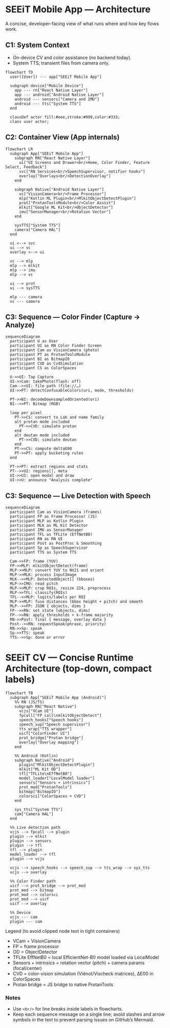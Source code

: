 # SEEiT Mobile App — Architecture

A concise, developer-facing view of what runs where and how key flows work.

## C1: System Context

- On-device CV and color assistance (no backend today).
- System TTS; transient files from camera only.

```mermaid
flowchart TD
  user([User]) --- app["SEEiT Mobile App"]

  subgraph device["Mobile Device"]
    app --- rn["React Native Layer"]
    app --- android["Android Native Layer"]
    android --- sensors["Camera and IMU"]
    android --- tts["System TTS"]
  end

  classDef actor fill:#eee,stroke:#999,color:#333;
  class user actor;
```

## C2: Container View (App internals)

```mermaid
flowchart LR
  subgraph App["SEEiT Mobile App"]
    subgraph RN["React Native Layer"]
      ui["UI Screens and Drawer<br/>Home, Color Finder, Feature Select, Feedback"]
      svc["RN Services<br/>SpeechSupervisor, notifier hooks"]
      overlay["Overlays<br/>DetectionOverlay"]
    end

    subgraph Native["Android Native Layer"]
      vc["VisionCamera<br/>Frame Processor"]
      mlp["Kotlin ML Plugin<br/>MlkitObjectDetectPlugin"]
      prot["ProtanToolsModule<br/>Color Assist"]
      mlkit["Google ML Kit<br/>ObjectDetector"]
      imu["SensorManager<br/>Rotation Vector"]
    end

    sysTTS["System TTS"]
    camera["Camera HAL"]
  end

  ui <--> svc
  ui --> vc
  overlay <--> ui

  vc --> mlp
  mlp --> mlkit
  mlp --> imu
  mlp --> vc

  ui --> prot
  ui --> sysTTS

  mlp --- camera
  vc --- camera
```

## C3: Sequence — Color Finder (Capture → Analyze)

```mermaid
sequenceDiagram
  participant U as User
  participant UI as RN Color Finder Screen
  participant Cam as VisionCamera (photo)
  participant PT as ProtanToolsModule
  participant BI as BitmapIO
  participant CVD as CvdSimulation
  participant CS as ColorSpaces

  U->>UI: Tap Capture
  UI->>Cam: takePhoto(flash: off)
  Cam-->>UI: file path (file://…)
  UI->>PT: detectConfusableColors(uri, mode, thresholds)

  PT->>BI: decodeDownsampledOriented(uri)
  BI-->>PT: Bitmap (RGB)

  loop per pixel
    PT->>CS: convert to Lab and name family
    alt protan mode included
      PT->>CVD: simulate protan
    end
    alt deutan mode included
      PT->>CVD: simulate deutan
    end
    PT->>CS: compute deltaE00
    PT->>PT: apply bucketing rules
  end

  PT->>PT: extract regions and stats
  PT-->>UI: regions[], meta
  UI->>UI: open modal and draw
  UI->>U: announce "Analysis complete"
```

## C3: Sequence — Live Detection with Speech

```mermaid
sequenceDiagram
  participant Cam as VisionCamera (frames)
  participant FP as Frame Processor (JS)
  participant MLP as Kotlin Plugin
  participant MLK as ML Kit Detector
  participant IMU as SensorManager
  participant TFL as TFLite (EffNetB0)
  participant RN as RN UI
  participant Post as PostProc & Smoothing
  participant Sp as SpeechSupervisor
  participant TTS as System TTS

  Cam->>FP: frame (YUV)
  FP->>MLP: mlkitObjectDetect(frame)
  MLP->>MLP: convert YUV to NV21 and orient
  MLP->>MLK: process InputImage
  MLK-->>MLP: DetectedObject[] (bboxes)
  MLP->>IMU: read pitch
  MLP->>MLP: crop ROIs, resize 224, preprocess
  MLP->>TFL: classify(ROIs)
  TFL-->>MLP: logits/labels per ROI
  MLP->>MLP: fuse distances (bbox height + pitch) and smooth
  MLP-->>FP: JSON { objects, dims }
  FP-->>RN: set state (objects, dims)
  FP-->>RN: apply thresholds + k-frame majority
  RN->>Post: final { message, overlay data }
  Post-->>RN: requestSpeak(phrase, priority)
  RN->>Sp: speak
  Sp->>TTS: speak
  TTS-->>Sp: done or error
```

# SEEiT CV — Concise Runtime Architecture (top-down, compact labels)

```mermaid
flowchart TB
  subgraph App["SEEiT Mobile App (Android)"]
    %% RN (JS/TS)
    subgraph RN["React Native"]
      vcjs["VCam UI"]
      fpcall["FP call\nmlkitObjectDetect"]
      speech_hooks["Speech hooks"]
      speech_sup["Speech supervisor"]
      tts_wrap["TTS wrapper"]
      uicf["ColorFinder UI"]
      prot_bridge["Protan bridge"]
      overlay["Overlay mapping"]
    end

    %% Android (Kotlin)
    subgraph Native["Android"]
      plugin["MlkitObjectDetectPlugin"]
      mlkit["ML Kit OD"]
      tfl["TFLite\nEffNetB0"]
      model_loader["LocalModel loader"]
      sensors["Sensors + intrinsics"]
      prot_mod["ProtanTools"]
      bitmap["BitmapIO"]
      colorsci["ColorSpaces + CVD"]
    end

    sys_tts["System TTS"]
    cam["Camera HAL"]
  end

  %% Live detection path
  vcjs --> fpcall --> plugin
  plugin --> mlkit
  plugin --> sensors
  plugin --> tfl
  tfl --> plugin
  model_loader --> tfl
  plugin --> vcjs

  vcjs --> speech_hooks --> speech_sup --> tts_wrap --> sys_tts
  vcjs --> overlay

  %% Color Finder path
  uicf --> prot_bridge --> prot_mod
  prot_mod --> bitmap
  prot_mod --> colorsci
  prot_mod --> uicf
  uicf --> overlay

  %% Device
  vcjs --- cam
  plugin --- cam
```

Legend (to avoid clipped node text in tight containers)
- VCam = VisionCamera
- FP = frame processor
- OD = ObjectDetector
- TFLite EffNetB0 = local EfficientNet-B0 model loaded via LocalModel
- Sensors + intrinsics = rotation vector (pitch) + camera params (focal/center)
- CVD = color-vision simulation (Viénot/Vischeck matrices), ΔE00 in ColorSpaces
- Protan bridge = JS bridge to native ProtanTools

### Notes
- Use `<br/>` for line breaks inside labels in flowcharts.
- Keep each sequence message on a single line; avoid slashes and arrow symbols in the text to prevent parsing issues on GitHub’s Mermaid.
